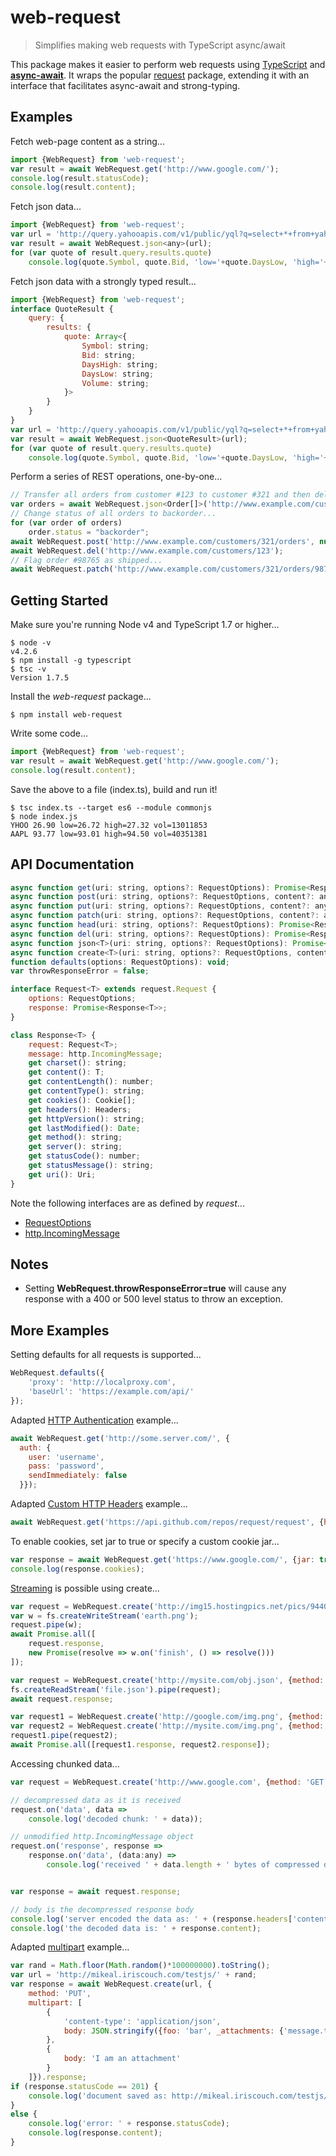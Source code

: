 # web-request
> Simplifies making web requests with TypeScript async/await

This package makes it easier to perform web requests using [TypeScript](http://www.typescriptlang.org/) and [**async-await**](https://blogs.msdn.microsoft.com/typescript/2015/11/03/what-about-asyncawait/).
It wraps the popular [request](https://www.npmjs.com/package/request) package, extending it with an interface that facilitates async-await and strong-typing.

## Examples

Fetch web-page content as a string...
```js
import {WebRequest} from 'web-request';
var result = await WebRequest.get('http://www.google.com/');
console.log(result.statusCode);
console.log(result.content);
```

Fetch json data...
```js
import {WebRequest} from 'web-request';
var url = 'http://query.yahooapis.com/v1/public/yql?q=select+*+from+yahoo.finance.quotes+where+symbol+IN+(%22YHOO%22,%22AAPL%22)&format=json&env=http://datatables.org/alltables.env';
var result = await WebRequest.json<any>(url);
for (var quote of result.query.results.quote)
    console.log(quote.Symbol, quote.Bid, 'low='+quote.DaysLow, 'high='+quote.DaysHigh, 'vol='+quote.Volume);  
```

Fetch json data with a strongly typed result...
```js
import {WebRequest} from 'web-request';
interface QuoteResult {
    query: {
        results: {
            quote: Array<{
                Symbol: string;
                Bid: string;
                DaysHigh: string;
                DaysLow: string;
                Volume: string;
            }>
        }
    }
}    
var url = 'http://query.yahooapis.com/v1/public/yql?q=select+*+from+yahoo.finance.quotes+where+symbol+IN+(%22YHOO%22,%22AAPL%22)&format=json&env=http://datatables.org/alltables.env';
var result = await WebRequest.json<QuoteResult>(url);
for (var quote of result.query.results.quote)
    console.log(quote.Symbol, quote.Bid, 'low='+quote.DaysLow, 'high='+quote.DaysHigh, 'vol='+quote.Volume);  
```

Perform a series of REST operations, one-by-one...
```js
// Transfer all orders from customer #123 to customer #321 and then delete customer #123...
var orders = await WebRequest.json<Order[]>('http://www.example.com/customers/123/orders');
// Change status of all orders to backorder...
for (var order of orders)
    order.status = "backorder";
await WebRequest.post('http://www.example.com/customers/321/orders', null, orders);
await WebRequest.del('http://www.example.com/customers/123');
// Flag order #98765 as shipped...
await WebRequest.patch('http://www.example.com/customers/321/orders/98765', null, {status: "shipped"});
```

## Getting Started

Make sure you're running Node v4 and TypeScript 1.7 or higher...
```
$ node -v
v4.2.6
$ npm install -g typescript
$ tsc -v
Version 1.7.5
```

Install the *web-request* package...
```
$ npm install web-request
```

Write some code...
```js
import {WebRequest} from 'web-request';
var result = await WebRequest.get('http://www.google.com/');
console.log(result.content);
```

Save the above to a file (index.ts), build and run it!
```
$ tsc index.ts --target es6 --module commonjs
$ node index.js
YHOO 26.90 low=26.72 high=27.32 vol=13011853
AAPL 93.77 low=93.01 high=94.50 vol=40351381
```

## API Documentation

```js
async function get(uri: string, options?: RequestOptions): Promise<Response<string>>;
async function post(uri: string, options?: RequestOptions, content?: any): Promise<Response<string>>;
async function put(uri: string, options?: RequestOptions, content?: any): Promise<Response<string>>;
async function patch(uri: string, options?: RequestOptions, content?: any): Promise<Response<string>>;
async function head(uri: string, options?: RequestOptions): Promise<Response<void>>;
async function del(uri: string, options?: RequestOptions): Promise<Response<string>>;
async function json<T>(uri: string, options?: RequestOptions): Promise<T>;
async function create<T>(uri: string, options?: RequestOptions, content?: any): Promise<Response<T>>;
function defaults(options: RequestOptions): void;
var throwResponseError = false;

interface Request<T> extends request.Request {
    options: RequestOptions;
    response: Promise<Response<T>>;
}

class Response<T> {
    request: Request<T>;
    message: http.IncomingMessage;
    get charset(): string;
    get content(): T;  
    get contentLength(): number; 
    get contentType(): string;
    get cookies(): Cookie[];
    get headers(): Headers;
    get httpVersion(): string;
    get lastModified(): Date;    
    get method(): string;
    get server(): string;
    get statusCode(): number;
    get statusMessage(): string;        
    get uri(): Uri;
}
```

Note the following interfaces are as defined by *request*...

* [RequestOptions](https://www.npmjs.com/package/request#requestoptions-callback)
* [http.IncomingMessage](https://nodejs.org/api/http.html#http_http_incomingmessage)

## Notes
* Setting **WebRequest.throwResponseError=true** will cause any response with a 400 or 500 level status to throw an exception.

## More Examples

Setting defaults for all requests is supported...
```js
WebRequest.defaults({
    'proxy': 'http://localproxy.com',
    'baseUrl': 'https://example.com/api/'
});
```

Adapted [HTTP Authentication](https://www.npmjs.com/package/request#http-authentication) example...
```js
await WebRequest.get('http://some.server.com/', {
  auth: {
    user: 'username',
    pass: 'password',
    sendImmediately: false
  }});
```

Adapted [Custom HTTP Headers](https://www.npmjs.com/package/request#custom-http-headers) example...
```js
await WebRequest.get('https://api.github.com/repos/request/request', {headers: {'User-Agent': 'request'}});
```

To enable cookies, set jar to true or specify a custom cookie jar...
```js
var response = await WebRequest.get('https://www.google.com/', {jar: true});
console.log(response.cookies);
```

[Streaming](https://www.npmjs.com/package/request#streaming) is possible using create...
```js
var request = WebRequest.create('http://img15.hostingpics.net/pics/944021EarthHighRes.png'); // 4.3Mb
var w = fs.createWriteStream('earth.png');
request.pipe(w);
await Promise.all([
    request.response,
    new Promise(resolve => w.on('finish', () => resolve()))    
]);
```

```js
var request = WebRequest.create('http://mysite.com/obj.json', {method:'put'});
fs.createReadStream('file.json').pipe(request);
await request.response;
```

```js
var request1 = WebRequest.create('http://google.com/img.png', {method:'get'});
var request2 = WebRequest.create('http://mysite.com/img.png', {method:'put'});
request1.pipe(request2);
await Promise.all([request1.response, request2.response]);
```

Accessing chunked data...
```js
var request = WebRequest.create('http://www.google.com', {method: 'GET', gzip: true}); 

// decompressed data as it is received
request.on('data', data =>     
    console.log('decoded chunk: ' + data)); 

// unmodified http.IncomingMessage object
request.on('response', response =>     
    response.on('data', (data:any) =>          
        console.log('received ' + data.length + ' bytes of compressed data'))); // compressed data as it is received


var response = await request.response;

// body is the decompressed response body 
console.log('server encoded the data as: ' + (response.headers['content-encoding'] || 'identity'));
console.log('the decoded data is: ' + response.content);
```

Adapted [multipart](https://www.npmjs.com/package/request#multipartrelated) example...
```js
var rand = Math.floor(Math.random()*100000000).toString();
var url = 'http://mikeal.iriscouch.com/testjs/' + rand;
var response = await WebRequest.create(url, {
    method: 'PUT', 
    multipart: [
        { 
            'content-type': 'application/json', 
            body: JSON.stringify({foo: 'bar', _attachments: {'message.txt': {follows: true, length: 18, 'content_type': 'text/plain' }}})
        },
        {
            body: 'I am an attachment' 
        }
    ]}).response;
if (response.statusCode == 201) {
    console.log('document saved as: http://mikeal.iriscouch.com/testjs/'+ rand);
}
else {
    console.log('error: ' + response.statusCode);
    console.log(response.content);
}
```